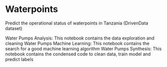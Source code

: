 # Waterpoints
Predict the operational status of waterpoints in Tanzania (DrivenData dataset)

Water Pumps Analysis: This notebook contains the data exploration and cleaning
Water Pumps Machine Learning: This notebook contains the search for a good machine learning algorithm
Water Pumps Synthesis: This notebook contains the condensed code to clean data, train model and predict labels
